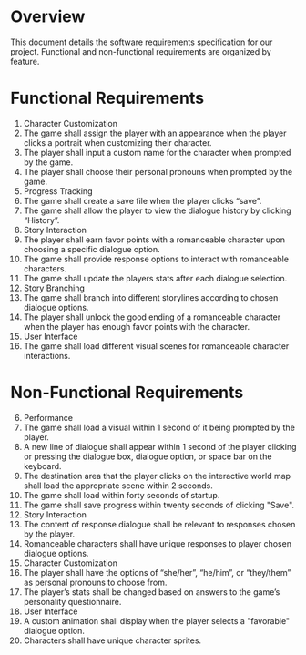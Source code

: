 # Overview

This document details the software requirements specification for our project. Functional and non-functional requirements are organized by feature.

# Functional Requirements

1. Character Customization
  1. The game shall assign the player with an appearance when the player clicks a portrait when customizing their character.
  2. The player shall input a custom name for the character when prompted by the game.
  3. The player shall choose their personal pronouns when prompted by the game.
2. Progress Tracking
  1. The game shall create a save file when the player clicks “save”.
  2. The game shall allow the player to view the dialogue history by clicking “History”.
3. Story Interaction
  1. The player shall earn favor points with a romanceable character upon choosing a specific dialogue option.
  2. The game shall provide response options to interact with romanceable characters.
  3. The game shall update the players stats after each dialogue selection.
4. Story Branching
  1. The game shall branch into different storylines according to chosen dialogue options.
  2. The player shall unlock the good ending of a romanceable character when the player has enough favor points with the character.
5. User Interface
  1. The game shall load different visual scenes for romanceable character interactions.

# Non-Functional Requirements

6. Performance
  1. The game shall load a visual within 1 second of it being prompted by the player.
  2. A new line of dialogue shall appear within 1 second of the player clicking or pressing the dialogue box, dialogue option, or space bar on the keyboard.
  3. The destination area that the player clicks on the interactive world map shall load the appropriate scene within 2 seconds.
  4. The game shall load within forty seconds of startup.
  5. The game shall save progress within twenty seconds of clicking "Save".
7. Story Interaction
  1. The content of response dialogue shall be relevant to responses chosen by the player.
  2. Romanceable characters shall have unique responses to player chosen dialogue options.
8. Character Customization
  1. The player shall have the options of “she/her”, “he/him”, or “they/them” as personal pronouns to choose from.
  2. The player’s stats shall be changed based on answers to the game’s personality questionnaire.
9. User Interface
  1. A custom animation shall display when the player selects a "favorable" dialogue option.
  2. Characters shall have unique character sprites.